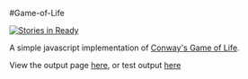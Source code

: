 #Game-of-Life

[![Stories in Ready](https://badge.waffle.io/wdoug/Game-of-Life.png?label=ready&title=Ready)](http://waffle.io/wdoug/Game-of-Life)

A simple javascript implementation of [Conway's Game of Life](http://en.wikipedia.org/wiki/Conway's_Game_of_Life).

View the output page [here](http://wdoug.github.io/Game-of-Life/), or test output [here](http://wdoug.github.io/Game-of-Life/test.html)
